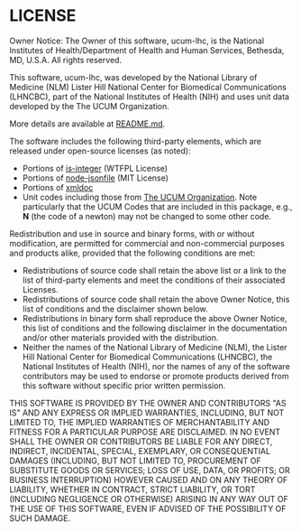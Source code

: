 # LICENSE

Owner Notice: The Owner of this software, ucum-lhc, is the National Institutes 
of Health/Department of Health and Human Services, Bethesda, MD, U.S.A.
All rights reserved.

This software, ucum-lhc, was developed by the National Library of Medicine
(NLM) Lister Hill National Center for Biomedical Communications (LHNCBC), part
of the National Institutes of Health (NIH) and uses unit data developed by the
The UCUM Organization. 

More details are available at [README.md](README.md).

The software includes the following third-party elements, which are released
under open-source licenses (as noted):
  * Portions of [is-integer](https://github.com/parshap/js-is-integer/blob/master/LICENSE) (WTFPL License)
  * Portions of [node-jsonfile](https://github.com/jprichardson/node-jsonfile/blob/master/LICENSE) (MIT License)
  * Portions of [xmldoc](https://github.com/nfarina/xmldoc/blob/master/LICENSE)
  * Unit codes including those from [The UCUM Organization](http://unitsofmeasure.org/trac/TermsOfUse).
    Note particularly that the UCUM Codes that are included in this package, 
    e.g., **N** (the code of a newton) may not be changed to some other code.
 

Redistribution and use in source and binary forms, with or without modification, 
are permitted for commercial and non-commercial purposes and products alike, 
provided that the following conditions are met:

  * Redistributions of source code shall retain the above list or a link to the list of third-party elements and meet the conditions of their associated Licenses.
  * Redistributions of source code shall retain the above Owner Notice, this list of conditions and the disclaimer shown below.
  * Redistributions in binary form shall reproduce the above Owner Notice, this list of conditions and the following disclaimer in the documentation and/or other materials provided with the distribution.
  * Neither the names of the National Library of Medicine (NLM), the Lister Hill National Center for Biomedical Communications (LHNCBC), the National Institutes of Health (NIH), nor the names of any of the software contributors may be used to endorse or promote products derived from this software without specific prior written permission.

THIS SOFTWARE IS PROVIDED BY THE OWNER AND CONTRIBUTORS "AS IS" AND ANY EXPRESS 
OR IMPLIED WARRANTIES, INCLUDING, BUT NOT LIMITED TO, THE IMPLIED WARRANTIES OF 
MERCHANTABILITY AND FITNESS FOR A PARTICULAR PURPOSE ARE DISCLAIMED. IN NO EVENT 
SHALL THE OWNER OR CONTRIBUTORS BE LIABLE FOR ANY DIRECT, INDIRECT, INCIDENTAL, 
SPECIAL,  EXEMPLARY, OR CONSEQUENTIAL DAMAGES (INCLUDING, BUT NOT LIMITED TO, 
PROCUREMENT OF SUBSTITUTE GOODS OR SERVICES; LOSS OF USE, DATA, OR PROFITS; OR 
BUSINESS INTERRUPTION) HOWEVER CAUSED AND ON ANY THEORY OF LIABILITY, WHETHER IN 
CONTRACT, STRICT LIABILITY, OR TORT (INCLUDING NEGLIGENCE OR OTHERWISE) ARISING 
IN ANY WAY OUT OF THE USE OF THIS SOFTWARE, EVEN IF ADVISED OF THE POSSIBILITY 
OF SUCH DAMAGE.
